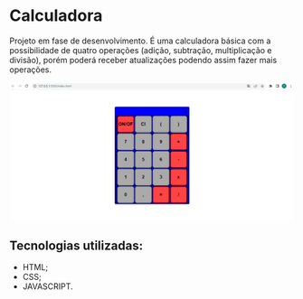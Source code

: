 # Calculadora
Projeto em fase de desenvolvimento. É uma calculadora básica com a possibilidade de quatro operações (adição, subtração, multiplicação e divisão), porém poderá receber atualizações podendo assim fazer mais operações. 

[<img src="./tela.gif" alt="Gif do site">](https://tobiasramos.github.io/calculator/)

## Tecnologias utilizadas: 
 - HTML;
 - CSS;
 - JAVASCRIPT.